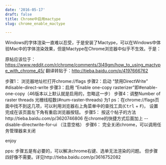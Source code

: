```yaml
---
date: '2016-05-17'
draft: false
title: Chrome中启用mactype
slug: chrome_enable_mactype

---
```

Windows的字体渲染一直难以忍受，于是安装了Mactype，可以在Windows中体验Mac中的字体渲染效果，但是Mactype在Chrome浏览器中似乎不生效。于是：

原帖应该位于： https://www.reddit.com/r/chrome/comments/3l49gm/how_to_using_mactype_with_chrome_45/
翻译转贴于：http://tieba.baidu.com/p/4197666762

步骤1： 浏览器地址栏打开chrome://flags 
步骤2：启动 “禁用DirectWrite” #disable-direct-write 
步骤3：启用 “Enable one-copy rasterizer”即#enable-one-copy（46版本以上默认就是启用的，忽略这一步） 
步骤4：调整Number of raster threads 光栅线程数(#num-raster-threads) 为1 ps：在chrome://flags页面中找不到这几项，可以利用浏览器右上角菜单中的查找工具(<kbd>Ctrl</kbd> + <kbd>F</kbd>)， 设置完成在该页面左下角有重启浏览器按钮。
步骤5： 按这个帖子的方法http://tieba.baidu.com/p/3620746806 在chrome的快捷方式后面加上 --disable-directwrite-for-ui （注意空格） 
步骤6： 完全关闭chrome，可以调用任务管理器来关闭 

enjoy

pps: 步骤五是有必要的，可以解决chrome右键、选单无法渲染的问题。
但步骤四好像不需要。详见http://tieba.baidu.com/p/3616752082

